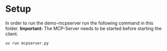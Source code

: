 # Setup

In order to run the demo-mcpserver run the following command in this folder. **Important:** The MCP-Server needs to be started before starting the client.
```bash
uv run mcpserver.py
```
